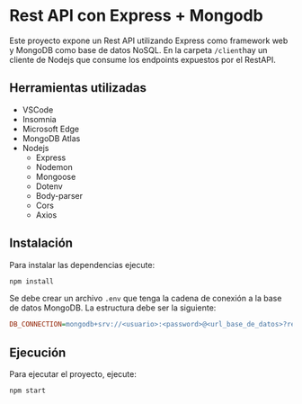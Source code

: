 # Rest API con Express + Mongodb

Este proyecto expone un Rest API utilizando Express como framework web y MongoDB como base de datos NoSQL. En la carpeta `/client`hay un cliente de Nodejs que consume los endpoints expuestos por el RestAPI.

## Herramientas utilizadas
- VSCode
- Insomnia
- Microsoft Edge
- MongoDB Atlas
- Nodejs
    - Express
    - Nodemon
    - Mongoose
    - Dotenv
    - Body-parser
    - Cors
    - Axios
    
## Instalación

Para instalar las dependencias ejecute:

```bash
npm install
```

Se debe crear un archivo `.env` que tenga la cadena de conexión a la base de datos MongoDB. La estructura debe ser la siguiente:

```ini
DB_CONNECTION=mongodb+srv://<usuario>:<password>@<url_base_de_datos>?retryWrites=true&w=majority
```

## Ejecución

Para ejecutar el proyecto, ejecute:
```bash
npm start
```